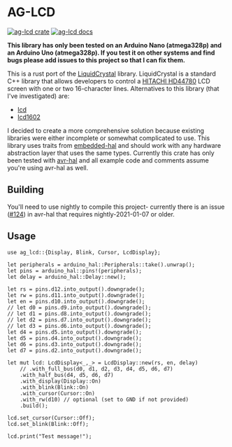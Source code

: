 # AG-LCD

[![ag-lcd crate](https://img.shields.io/badge/crates.io-v0.1.1-orange)](https://crates.io/crates/ag-lcd)
[![ag-lcd docs](https://img.shields.io/badge/docs-ag--lcd-blue)](https://mjhouse.github.io/ag-lcd/ag_lcd/index.html)


**This library has only been tested on an Arduino Nano (atmega328p) and an Arduino Uno (atmega328p). If you test it on other systems and find bugs
please add issues to this project so that I can fix them.**

This is a rust port of the [LiquidCrystal](https://github.com/arduino-libraries/LiquidCrystal) library. LiquidCrystal 
is a standard C++ library that allows developers to control a [HITACHI HD44780](https://pdf1.alldatasheet.com/datasheet-pdf/view/63673/HITACHI/HD44780.html) 
LCD screen with one or two 16-character lines. Alternatives to this library (that I've investigated) are:

* [lcd](https://crates.io/crates/lcd)
* [lcd1602](https://crates.io/crates/lcd1602-rs)

I decided to create a more comprehensive solution because existing libraries were either incomplete or somewhat
complicated to use. This library uses traits from [embedded-hal](https://crates.io/crates/embedded-hal) and should work
with any hardware abstraction layer that uses the same types. Currently this crate has only been tested with [avr-hal](https://github.com/Rahix/avr-hal)
and all example code and comments assume you're using avr-hal as well.

## Building

You'll need to use nightly to compile this project- currently there is an issue ([#124](https://github.com/Rahix/avr-hal/issues/124)) 
in avr-hal that requires nightly-2021-01-07 or older.

## Usage

```
use ag_lcd::{Display, Blink, Cursor, LcdDisplay};

let peripherals = arduino_hal::Peripherals::take().unwrap();
let pins = arduino_hal::pins!(peripherals);
let delay = arduino_hal::Delay::new();

let rs = pins.d12.into_output().downgrade();
let rw = pins.d11.into_output().downgrade();
let en = pins.d10.into_output().downgrade();
// let d0 = pins.d9.into_output().downgrade();
// let d1 = pins.d8.into_output().downgrade();
// let d2 = pins.d7.into_output().downgrade();
// let d3 = pins.d6.into_output().downgrade();
let d4 = pins.d5.into_output().downgrade();
let d5 = pins.d4.into_output().downgrade();
let d6 = pins.d3.into_output().downgrade();
let d7 = pins.d2.into_output().downgrade();

let mut lcd: LcdDisplay<_,_> = LcdDisplay::new(rs, en, delay)
    // .with_full_bus(d0, d1, d2, d3, d4, d5, d6, d7)
    .with_half_bus(d4, d5, d6, d7)
    .with_display(Display::On)
    .with_blink(Blink::On)
    .with_cursor(Cursor::On)
    .with_rw(d10) // optional (set to GND if not provided)
    .build();

lcd.set_cursor(Cursor::Off);
lcd.set_blink(Blink::Off);

lcd.print("Test message!");
```